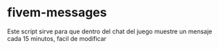 # fivem-messages

Este script sirve para que dentro del chat del juego muestre un mensaje cada 15 minutos, facil de modificar
